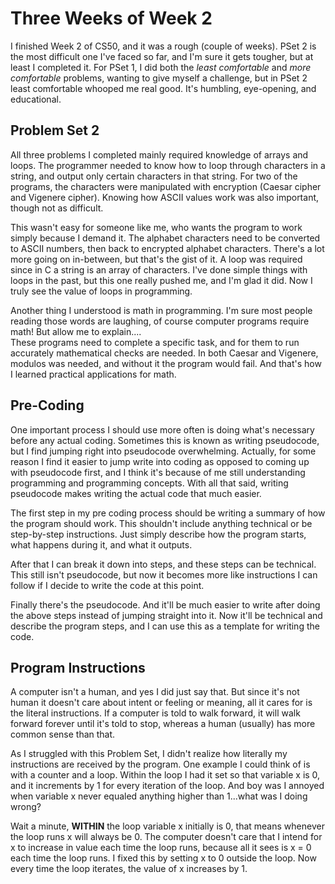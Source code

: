 # Three Weeks of Week 2

I finished Week 2 of CS50, and it was a rough (couple of weeks). PSet 2 is the most difficult one I've faced so far, and I'm sure it gets tougher, but at least I completed it. For PSet 1, I did both the *least comfortable* and *more comfortable* problems, wanting to give myself a challenge, but in PSet 2 least comfortable whooped me real good. It's humbling, eye-opening, and educational. 

## Problem Set 2
All three problems I completed mainly required knowledge of arrays and loops. The programmer needed to know how to loop through characters in a string, and output only certain characters in that string. For two of the programs, the characters were manipulated with encryption (Caesar cipher and Vigenere cipher). Knowing how ASCII values work was also important, though not as difficult.

This wasn't easy for someone like me, who wants the program to work simply because I demand it. The alphabet characters need to be converted to ASCII numbers, then back to encrypted alphabet characters. There's a lot more going on in-between, but that's the gist of it. A loop was required since in C a string is an array of characters. I've done simple things with loops in the past, but this one really pushed me, and I'm glad it did. Now I truly see the value of loops in programming.

Another thing I understood is math in programming. I'm sure most people reading those words are laughing, of course computer programs require math! But allow me to explain....  
These programs need to complete a specific task, and for them to run accurately mathematical checks are needed. In both Caesar and Vigenere, modulos was needed, and without it the program would fail. And that's how I learned practical applications for math.

## Pre-Coding
One important process I should use more often is doing what's necessary before any actual coding. Sometimes this is known as writing pseudocode, but I find jumping right into pseudocode overwhelming. Actually, for some reason I find it easier to jump write into coding as opposed to coming up with pseudocode first, and I think it's because of me still understanding programming and programming concepts. With all that said, writing pseudocode makes writing the actual code that much easier.

The first step in my pre coding process should be writing a summary of how the program should work. This shouldn't include anything technical or be step-by-step instructions. Just simply describe how the program starts, what happens during it, and what it outputs.

After that I can break it down into steps, and these steps can be technical. This still isn't pseudocode, but now it becomes more like instructions I can follow if I decide to write the code at this point.

Finally there's the pseudocode. And it'll be much easier to write after doing the above steps instead of jumping straight into it. Now it'll be technical and describe the program steps, and I can use this as a template for writing the code.

## Program Instructions
A computer isn't a human, and yes I did just say that. But since it's not human it doesn't care about intent or feeling or meaning, all it cares for is the literal instructions. If a computer is told to walk forward, it will walk forward forever until it's told to stop, whereas a human (usually) has more common sense than that. 

As I struggled with this Problem Set, I didn't realize how literally my instructions are received by the program. One example I could think of is with a counter and a loop. Within the loop I had it set so that variable x is 0, and it increments by 1 for every iteration of the loop. And boy was I annoyed when variable x never equaled anything higher than 1...what was I doing wrong?

Wait a minute, **WITHIN** the loop variable x initially is 0, that means whenever the loop runs x will always be 0. The computer doesn't care that I intend for x to increase in value each time the loop runs, because all it sees is x = 0 each time the loop runs. I fixed this by setting x to 0 outside the loop. Now every time the loop iterates, the value of x increases by 1.